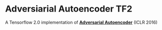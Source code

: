 # Adversiarial Autoencoder TF2

A Tensorflow 2.0 implementation of __[Adversarial Autoencoder](https://arxiv.org/abs/1511.05644/)__ (ICLR 2016)

